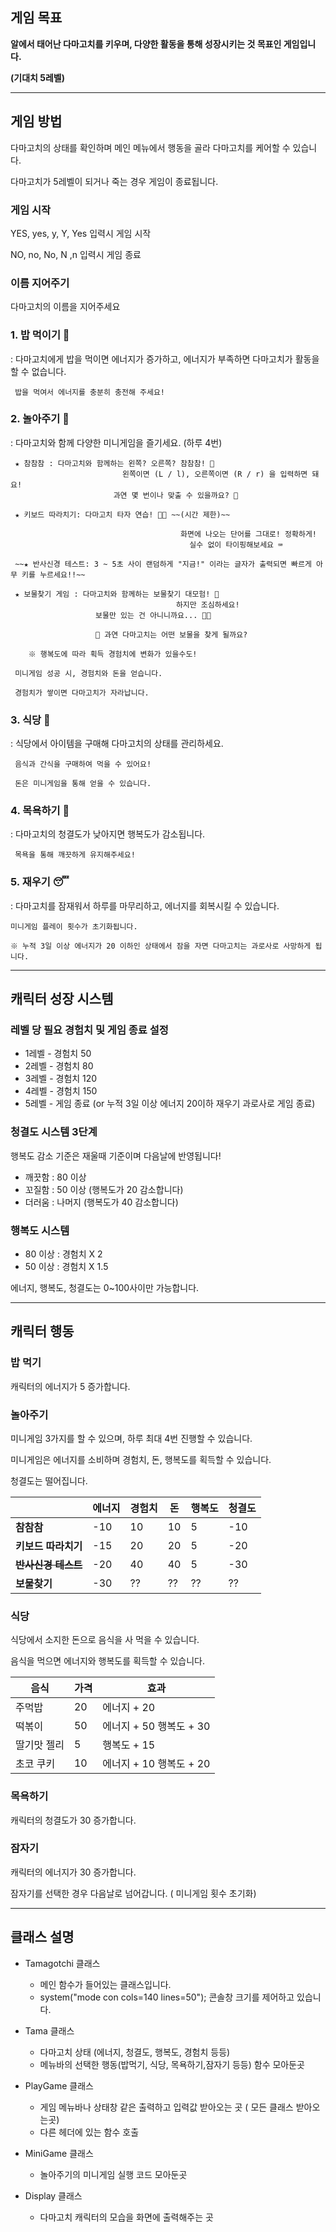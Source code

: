 ## 게임 목표

**알에서 태어난 다마고치를 키우며, 다양한 활동을 통해 성장시키는 것 목표인 게임입니다.** 

**(기대치 5레벨)**

---

## 게임 방법

다마고치의 상태를 확인하며 메인 메뉴에서 행동을 골라 다마고치를 케어할 수 있습니다.

다마고치가 5레벨이 되거나 죽는 경우 게임이 종료됩니다.

### 게임 시작

YES, yes, y, Y, Yes 입력시 게임 시작

NO, no, No, N ,n 입력시 게임 종료

### 이름 지어주기

다마고치의 이름을 지어주세요

### **1. 밥 먹이기 🍙**

: 다마고치에게 밥을 먹이면 에너지가 증가하고, 에너지가 부족하면 다마고치가 활동을 할 수 없습니다.

```
 밥을 먹여서 에너지를 충분히 충전해 주세요!
```

### **2. 놀아주기 🎡**

: 다마고치와 함께 다양한 미니게임을 즐기세요. (하루 4번)

```
 ★ 참참참 : 다마고치와 함께하는 왼쪽? 오른쪽? 참참참! 🙌
						 왼쪽이면 (L / l), 오른쪽이면 (R / r) 을 입력하면 돼요!  
					   과연 몇 번이나 맞출 수 있을까요? 👀

 ★ 키보드 따라치기: 다마고치 타자 연습! 🐣💨 ~~(시간 제한)~~

									  화면에 나오는 단어를 그대로! 정확하게!  
										실수 없이 타이핑해보세요 ⌨️   

 ~~★ 반사신경 테스트: 3 ~ 5초 사이 랜덤하게 "지금!" 이라는 글자가 출력되면 빠르게 아무 키를 누르세요!!~~

 ★ 보물찾기 게임 : 다마고치와 함께하는 보물찾기 대모험! 🧭
									 하지만 조심하세요!  
                   보물만 있는 건 아니니까요... 🐛💥

                   🎁 과연 다마고치는 어떤 보물을 찾게 될까요? 

    ※ 행복도에 따라 획득 경험치에 변화가 있을수도!

 미니게임 성공 시, 경험치와 돈을 얻습니다.

 경험치가 쌓이면 다마고치가 자라납니다.
```

### **3. 식당 🍖**

: 식당에서 아이템을 구매해 다마고치의 상태를 관리하세요.

```
 음식과 간식을 구매하여 먹을 수 있어요!

 돈은 미니게임을 통해 얻을 수 있습니다.
```

### **4. 목욕하기 🛀**

: 다마고치의 청결도가 낮아지면 행복도가 감소됩니다.

```
 목욕을 통해 깨끗하게 유지해주세요!
```

### **5. 재우기 😴**

: 다마고치를 잠재워서 하루를 마무리하고, 에너지를 회복시킬 수 있습니다.

```
미니게임 플레이 횟수가 초기화됩니다.

※ 누적 3일 이상 에너지가 20 이하인 상태에서 잠을 자면 다마고치는 과로사로 사망하게 됩니다.
```

---

## 캐릭터 성장 시스템

### 레벨 당 필요 경험치 및 게임 종료 설정

- 1레벨 - 경험치 50
- 2레벨 - 경험치 80
- 3레벨 - 경험치 120
- 4레벨 - 경험치 150
- 5레벨 - 게임 종료 (or 누적 3일 이상 에너지 20이하 재우기 과로사로 게임 종료)

### 청결도 시스템 3단계

  행복도 감소 기준은 재울때 기준이며 다음날에 반영됩니다!

- 깨끗함 : 80 이상
- 꼬질함 : 50 이상 (행복도가 20 감소합니다)
- 더러움 : 나머지 (행복도가 40 감소합니다)

### 행복도 시스템

- 80 이상 : 경험치 X 2
- 50 이상 : 경험치 X 1.5

에너지, 행복도, 청결도는 0~100사이만 가능합니다.

---

## 캐릭터 행동

### 밥 먹기

캐릭터의 에너지가 5 증가합니다.

### 놀아주기

미니게임 3가지를 할 수 있으며, 하루 최대 4번 진행할 수 있습니다.

미니게임은 에너지를 소비하며 경험치, 돈, 행복도를 획득할 수 있습니다.

청결도는 떨어집니다.

|  | **에너지** | **경험치** | **돈** | **행복도** | **청결도** |
| --- | --- | --- | --- | --- | --- |
| **참참참** | -10 | 10 | 10 | 5 | -10 |
| **키보드 따라치기** | -15 | 20 | 20 | 5 | -20 |
| **~~반사신경 테스트~~** | -20 | 40 | 40 | 5 | -30 |
| **보물찾기** | -30 | ?? | ?? | ?? | ?? |

### 식당

식당에서 소지한 돈으로 음식을 사 먹을 수 있습니다.

음식을 먹으면 에너지와 행복도를 획득할 수 있습니다.

| **음식** | **가격** | **효과** |
| --- | --- | --- |
| 주먹밥 | 20 | 에너지 + 20 |
| 떡볶이 | 50 | 에너지 + 50 행복도 + 30 |
| 딸기맛 젤리 | 5 | 행복도 + 15  |
| 초코 쿠키 | 10 | 에너지 + 10 행복도 + 20 |

### 목욕하기

캐릭터의 청결도가 30 증가합니다.

### 잠자기

캐릭터의 에너지가 30 증가합니다.

잠자기를 선택한 경우 다음날로 넘어갑니다. ( 미니게임 횟수 초기화)

---

## 클래스 설명

- Tamagotchi 클래스
    - 메인 함수가 들어있는 클래스입니다.
    - system("mode con cols=140 lines=50"); 콘솔창 크기를 제어하고 있습니다.
    
- Tama 클래스
    - 다마고치 상태 (에너지, 청결도, 행복도, 경험치 등등)
    - 메뉴바의 선택한 행동(밥먹기, 식당, 목욕하기,잠자기 등등) 함수 모아둔곳

- PlayGame 클래스
    - 게임 메뉴바나 상태창 같은 출력하고 입력값 받아오는 곳 ( 모든 클래스 받아오는곳)
    - 다른 헤더에 있는 함수 호출

- MiniGame 클래스
    - 놀아주기의 미니게임 실행 코드 모아둔곳

- Display 클래스
    - 다마고치 캐릭터의 모습을 화면에 출력해주는 곳
